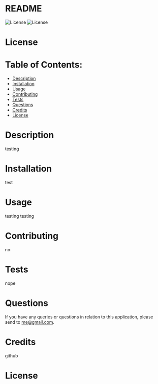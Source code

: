 # README

  ![License](https://img.shields.io/badge/License-MIT9cf-?style=social&logo=appveyor)
  ![License](https://img.shields.io/badge/License-MIT9cf-?style=social&logo=appveyor)
  # License

  # Table of Contents:
  - [Description](#description)
  - [Installation](#installation)
  - [Usage](#usage)
  - [Contributing](#contributing)
  - [Tests](#tests)
  - [Questions](#questions)
  - [Credits](#credits)
  - [License](#license)

  # Description
  testing

  # Installation
  test

  # Usage
  testing testing

  # Contributing
  no

  # Tests
  nope

  # Questions
  If you have any queries or questions in relation to this application, please send to me@gmail.com.

  # Credits
  github

 
  # License
